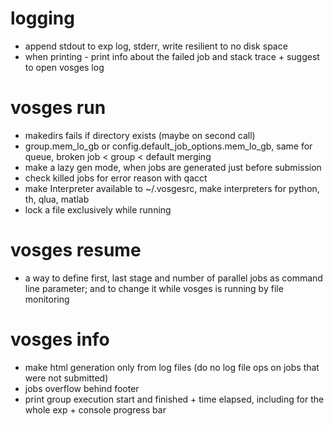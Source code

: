 # logging
- append stdout to exp log, stderr, write resilient to no disk space
- when printing - print info about the failed job and stack trace + suggest to open vosges log

# vosges run
- makedirs fails if directory exists (maybe on second call)
- group.mem_lo_gb or config.default_job_options.mem_lo_gb, same for queue, broken job < group < default merging
- make a lazy gen mode, when jobs are generated just before submission
- check killed jobs for error reason with qacct
- make Interpreter available to ~/.vosgesrc, make interpreters for python, th, qlua, matlab
- lock a file exclusively while running

# vosges resume
- a way to define first, last stage and number of parallel jobs as command line parameter; and to change it while vosges is running by file monitoring

# vosges info
- make html generation only from log files (do no log file ops on jobs that were not submitted)
- jobs overflow behind footer
- print group execution start and finished + time elapsed, including for the whole exp + console progress bar
